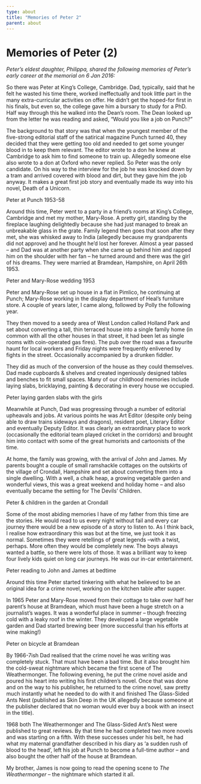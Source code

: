 ```yaml
---
type: about
title: "Memories of Peter 2"
parent: about
---
```


Memories of Peter (2)
=====================

_Peter’s eldest daughter, Philippa, shared the following memories of Peter’s
early career at the memorial on 6 Jan 2016:_

So there was Peter at King’s College, Cambridge. Dad, typically, said that he
felt he wasted his time there, worked ineffectually and took little part in
the many extra-curricular activities on offer. He didn’t get the hoped-for
first in his finals, but even so, the college gave him a bursary to study for
a PhD. Half way through this he walked into the Dean’s room. The Dean looked
up from the letter he was reading and asked, “Would you like a job on Punch?”

The background to that story was that when the youngest member of the
five-strong editorial staff of the satirical magazine Punch turned 40, they
decided that they were getting too old and needed to get some younger blood in
to keep them relevant. The editor wrote to a don he knew at Cambridge to ask
him to find someone to train up. Allegedly someone else also wrote to a don at
Oxford who never replied. So Peter was the only candidate. On his way to the
interview for the job he was knocked down by a tram and arrived covered with
blood and dirt, but they gave him the job anyway. It makes a great first job
story and eventually made its way into his novel, Death of a Unicorn.

Peter at Punch 1953-58

Around this time, Peter went to a party in a friend’s rooms at King’s College,
Cambridge and met my mother, Mary-Rose. A pretty girl, standing by the
fireplace laughing delightedly because she had just managed to break an
unbreakable glass in the grate. Family legend then goes that soon after they
met, she was whisked away to India (allegedly because my grandparents did not
approve) and he thought he’d lost her forever. Almost a year passed – and Dad
was at another party when she came up behind him and rapped him on the
shoulder with her fan – he turned around and there was the girl of his dreams.
They were married at Bramdean, Hampshire, on April 26th 1953.

Peter and Mary-Rose wedding 1953

Peter and Mary-Rose set up house in a flat in Pimlico, he continuing at Punch;
Mary-Rose working in the display department of Heal’s furniture store. A
couple of years later, I came along, followed by Polly the following year.

They then moved to a seedy area of West London called Holland Park and set
about converting a tall, thin terraced house into a single family home (in
common with all the other houses in that street, it had been let as single
rooms with coin-operated gas fires). The pub over the road was a favourite
haunt for local workers and Friday nights were frequently enlivened by fights
in the street. Occasionally accompanied by a drunken fiddler.

They did as much of the conversion of the house as they could themselves. Dad
made cupboards & shelves and created ingeniously designed tables and benches
to fit small spaces. Many of our childhood memories include laying slabs,
bricklaying, painting & decorating in every house we occupied.

Peter laying garden slabs with the girls

Meanwhile at Punch, Dad was progressing through a number of editorial
upheavals and jobs. At various points he was Art Editor (despite only being
able to draw trains sideways and dragons), resident poet, Literary Editor and
eventually Deputy Editor. It was clearly an extraordinary place to work
(occasionally the editorial team played cricket in the corridors) and brought
him into contact with some of the great humorists and cartoonists of the time.

At home, the family was growing, with the arrival of John and James. My
parents bought a couple of small ramshackle cottages on the outskirts of the
village of Crondall, Hampshire and set about converting them into a single
dwelling. With a well, a chalk heap, a growing vegetable garden and wonderful
views, this was a great weekend and holiday home – and also eventually became
the setting for The Devils’ Children.

Peter & children in the garden at Crondall

Some of the most abiding memories I have of my father from this time are the
stories. He would read to us every night without fail and every car journey
there would be a new episode of a story to listen to. As I think back, I
realise how extraordinary this was but at the time, we just took it as normal.
Sometimes they were retellings of great legends –with a twist, perhaps. More
often they would be completely new. The boys always wanted a battle, so there
were lots of those. It was a brilliant way to keep four lively kids quiet on
long car journeys. He was our in-car entertainment.

Peter reading to John and James at bedtime

Around this time Peter started tinkering with what he believed to be an
original idea for a crime novel, working on the kitchen table after supper.

In 1965 Peter and Mary-Rose moved from their cottage to take over half her
parent’s house at Bramdean, which must have been a huge stretch on a
journalist’s wages. It was a wonderful place in summer – though freezing cold
with a leaky roof in the winter. They developed a large vegetable garden and
Dad started brewing beer (more successful than his efforts at wine making!)

Peter on bicycle at Bramdean

By 1966-7ish Dad realised that the crime novel he was writing was completely
stuck. That must have been a bad time. But it also brought him the cold-sweat
nightmare which became the first scene of The Weathermonger. The following
evening, he put the crime novel aside and poured his heart into writing his
first children’s novel. Once that was done and on the way to his publisher, he
returned to the crime novel, saw pretty much instantly what he needed to do
with it and finished The Glass-Sided Ants Nest (published as Skin Deep in the
UK allegedly because someone at the publisher declared that no woman would
ever buy a book with an insect in the title).

1968 both The Weathermonger and The Glass-Sided Ant’s Nest were published to
great reviews. By that time he had completed two more novels and was starting
on a fifth. With these successes under his belt, he had what my maternal
grandfather described in his diary as ‘a sudden rush of blood to the head’,
left his job at Punch to become a full-time author – and also bought the other
half of the house at Bramdean.

My brother, James is now going to read the opening scene to _The
Weathermonger_ – the nightmare which started it all.
